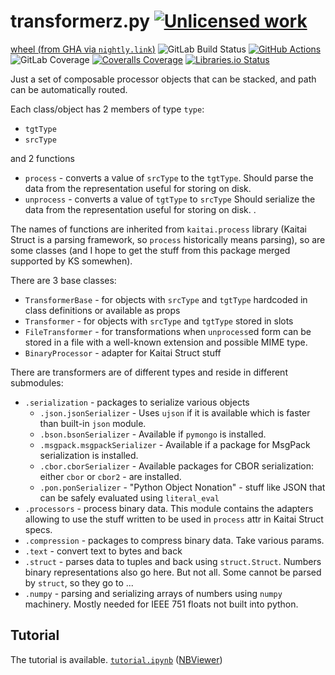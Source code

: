 transformerz.py [![Unlicensed work](https://raw.githubusercontent.com/unlicense/unlicense.org/master/static/favicon.png)](https://unlicense.org/)
===============
[wheel (from GHA via `nightly.link`)](https://nightly.link/KOLANICH-libs/transformerz.py/workflows/CI/master/transformerz-0.CI-py3-none-any.whl)
![GitLab Build Status](https://gitlab.com/KOLANICH/transformerz.py/badges/master/pipeline.svg)
[![GitHub Actions](https://github.com/KOLANICH-libs/transformerz.py/workflows/CI/badge.svg)](https://github.com/KOLANICH-libs/transformerz.py/actions)
![GitLab Coverage](https://gitlab.com/KOLANICH/transformerz.py/badges/master/coverage.svg)
[![Coveralls Coverage](https://img.shields.io/coveralls/KOLANICH/transformerz.py.svg)](https://coveralls.io/r/KOLANICH/transformerz.py)
[![Libraries.io Status](https://img.shields.io/librariesio/github/KOLANICH-libs/transformerz.py.svg)](https://libraries.io/github/KOLANICH-libs/transformerz.py)

Just a set of composable processor objects that can be stacked, and path can be automatically routed.

Each class/object has 2 members of type `type`:

* `tgtType`
* `srcType`

and 2 functions

* `process` - converts a value of `srcType` to the `tgtType`. Should parse the data from the representation useful for storing on disk.
* `unprocess` - converts a value of  `tgtType` to `srcType` Should serialize the data from the representation useful for storing on disk.
.

The names of functions are inherited from `kaitai.process` library (Kaitai Struct is a parsing framework, so `process` historically means parsing), so are some classes (and I hope to get the stuff from this package merged supported by KS somewhen).

There are 3 base classes:

* `TransformerBase` - for objects with `srcType` and `tgtType` hardcoded in class definitions or available as props
* `Transformer` - for objects with `srcType` and `tgtType` stored in slots
* `FileTransformer` - for transformations when `unprocess`ed form can be stored in a file with a well-known extension and possible MIME type.
* `BinaryProcessor` - adapter for Kaitai Struct stuff


There are transformers are of different types and reside in different submodules:

* `.serialization` - packages to serialize various objects
	* `.json.jsonSerializer` -  Uses `ujson` if it is available which is faster than built-in `json` module.
	* `.bson.bsonSerializer` - Available if `pymongo` is installed.
	* `.msgpack.msgpackSerializer` - Available if a package for MsgPack serialization is installed.
	* `.cbor.cborSerializer` - Available packages for CBOR serialization: either `cbor` or `cbor2` - are installed.
	* `.pon.ponSerializer` - "Python Object Nonation" - stuff like JSON that can be safely evaluated using `literal_eval`
* `.processors` - process binary data. This module contains the adapters allowing to use the stuff written to be used in `process` attr in Kaitai Struct specs.
* `.compression` - packages to compress binary data. Take various params.
* `.text` - convert text to bytes and back
* `.struct` - parses data to tuples and back using `struct.Struct`. Numbers binary representations also go here. But not all. Some cannot be parsed by `struct`, so they go to ...
* `.numpy` - parsing and serializing arrays of numbers using `numpy` machinery. Mostly needed for IEEE 751 floats not built into python.

Tutorial
--------

The tutorial is available. [`tutorial.ipynb`](./tutorial.ipynb) ([NBViewer](https://nbviewer.jupyter.org/github/KOLANICH-libs/transformerz.py/blob/master/tutorial.ipynb))
